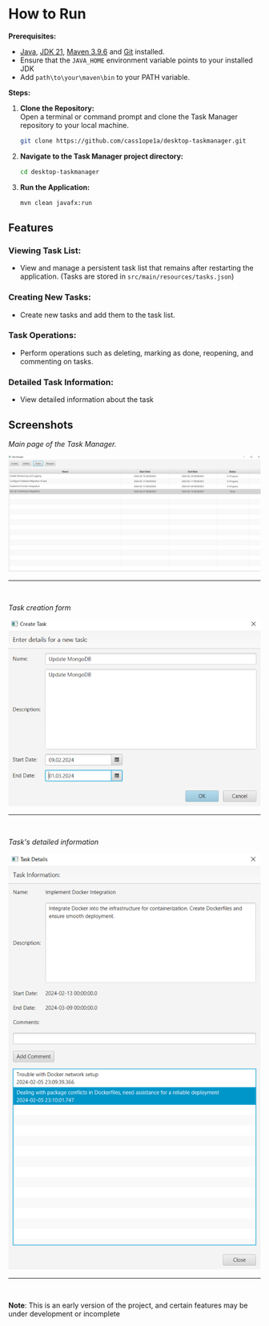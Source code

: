 # How to Run

**Prerequisites:**
- [Java](https://www.java.com/), [JDK 21](https://www.oracle.com/java/technologies/downloads/#java21), [Maven 3.9.6](https://maven.apache.org/download.cgi) and [Git](https://git-scm.com/) installed.
- Ensure that the `JAVA_HOME` environment variable points to your installed JDK
- Add `path\to\your\maven\bin` to your PATH variable.

**Steps:**
1. **Clone the Repository:** <br>
   Open a terminal or command prompt and clone the Task Manager repository to your local machine.
    ```bash
    git clone https://github.com/cass1ope1a/desktop-taskmanager.git
    ```
2. **Navigate to the Task Manager project directory:** <br>
    ```bash
    cd desktop-taskmanager
    ```
3. **Run the Application:** <br>
    ```bash
    mvn clean javafx:run
    ```

## Features

### Viewing Task List:
- View and manage a persistent task list that remains after restarting the application. (Tasks are stored in `src/main/resources/tasks.json`)

### Creating New Tasks:
- Create new tasks and add them to the task list.

### Task Operations:
- Perform operations such as deleting, marking as done, reopening, and commenting on tasks.

### Detailed Task Information:
- View detailed information about the task



## Screenshots
*Main page of the Task Manager.*

![Task Manager - Main Page](screenshots/main.png)

<hr><br>

*Task creation form*

![Task Manager - Create Task](screenshots/create.png)

<hr><br>

*Task's detailed information*

![Task Manager - Task Details](screenshots/task_details.png)


<hr><br>

**Note**: This is an early version of the project, and certain features may be under development or incomplete